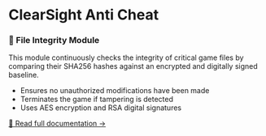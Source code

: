 # ClearSight Anti Cheat 

### 🔐 File Integrity Module

This module continuously checks the integrity of critical game files by comparing their SHA256 hashes against an encrypted and digitally signed baseline.

- Ensures no unauthorized modifications have been made
- Terminates the game if tampering is detected
- Uses AES encryption and RSA digital signatures

[📄 Read full documentation →](docs/file_integrity.md)

